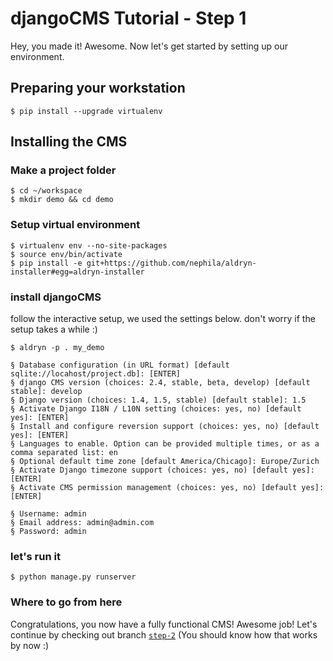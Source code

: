djangoCMS Tutorial - Step 1
===========================
Hey, you made it! Awesome. Now let's get started by setting up our environment.

Preparing your workstation
--------------------------

```
$ pip install --upgrade virtualenv
```
Installing the CMS
------------------

### Make a project folder
```
$ cd ~/workspace	
$ mkdir demo && cd demo
```
### Setup virtual environment
```
$ virtualenv env --no-site-packages
$ source env/bin/activate
$ pip install -e git+https://github.com/nephila/aldryn-installer#egg=aldryn-installer
```
### install djangoCMS
follow the interactive setup, we used the settings below.
don't worry if the setup takes a while :)

```
$ aldryn -p . my_demo

§ Database configuration (in URL format) [default sqlite://locahost/project.db]: [ENTER]
§ django CMS version (choices: 2.4, stable, beta, develop) [default stable]: develop
§ Django version (choices: 1.4, 1.5, stable) [default stable]: 1.5
§ Activate Django I18N / L10N setting (choices: yes, no) [default yes]: [ENTER]
§ Install and configure reversion support (choices: yes, no) [default yes]: [ENTER]
§ Languages to enable. Option can be provided multiple times, or as a comma separated list: en
§ Optional default time zone [default America/Chicago]: Europe/Zurich
§ Activate Django timezone support (choices: yes, no) [default yes]: [ENTER]
§ Activate CMS permission management (choices: yes, no) [default yes]: [ENTER]

§ Username: admin
§ Email address: admin@admin.com 
§ Password: admin
```

### let's run it
```
$ python manage.py runserver
```

### Where to go from here

Congratulations, you now have a fully functional CMS! Awesome job! Let's continue by checking out branch [`step-2`](https://github.com/Chive/djangocms-tutorial/tree/step-2) (You should know how that works by now :)
